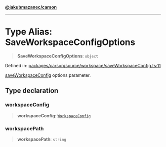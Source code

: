 [**@jakubmazanec/carson**](../README.md)

---

# Type Alias: SaveWorkspaceConfigOptions

> **SaveWorkspaceConfigOptions**: `object`

Defined in:
[packages/carson/source/workspace/saveWorkspaceConfig.ts:11](https://github.com/jakubmazanec/tools/blob/dcfb3b06be051bf99e23e7e35174b07af0f0fddd/packages/carson/source/workspace/saveWorkspaceConfig.ts#L11)

[saveWorkspaceConfig](../functions/saveWorkspaceConfig.md) options parameter.

## Type declaration

### workspaceConfig

> **workspaceConfig**: [`WorkspaceConfig`](WorkspaceConfig.md)

### workspacePath

> **workspacePath**: `string`
